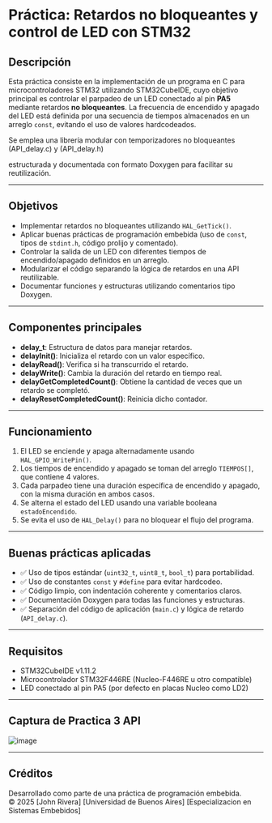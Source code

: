# Práctica: Retardos no bloqueantes y control de LED con STM32

## Descripción

Esta práctica consiste en la implementación de un programa en C para microcontroladores STM32 utilizando STM32CubeIDE, cuyo objetivo principal es controlar el parpadeo de un LED conectado al pin **PA5** mediante retardos **no bloqueantes**. La frecuencia de encendido y apagado del LED está definida por una secuencia de tiempos almacenados en un arreglo `const`, evitando el uso de valores hardcodeados.

Se emplea una librería modular con temporizadores no bloqueantes 
(API_delay.c) y (API_delay.h)

estructurada y documentada con formato Doxygen para facilitar su reutilización.

---

## Objetivos

- Implementar retardos no bloqueantes utilizando `HAL_GetTick()`.
- Aplicar buenas prácticas de programación embebida (uso de `const`, tipos de `stdint.h`, código prolijo y comentado).
- Controlar la salida de un LED con diferentes tiempos de encendido/apagado definidos en un arreglo.
- Modularizar el código separando la lógica de retardos en una API reutilizable.
- Documentar funciones y estructuras utilizando comentarios tipo Doxygen.

---

## Componentes principales

- **delay_t**: Estructura de datos para manejar retardos.
- **delayInit()**: Inicializa el retardo con un valor específico.
- **delayRead()**: Verifica si ha transcurrido el retardo.
- **delayWrite()**: Cambia la duración del retardo en tiempo real.
- **delayGetCompletedCount()**: Obtiene la cantidad de veces que un retardo se completó.
- **delayResetCompletedCount()**: Reinicia dicho contador.

---

## Funcionamiento

1. El LED se enciende y apaga alternadamente usando `HAL_GPIO_WritePin()`.
2. Los tiempos de encendido y apagado se toman del arreglo `TIEMPOS[]`, que contiene 4 valores.
3. Cada parpadeo tiene una duración específica de encendido y apagado, con la misma duración en ambos casos.
4. Se alterna el estado del LED usando una variable booleana `estadoEncendido`.
5. Se evita el uso de `HAL_Delay()` para no bloquear el flujo del programa.

---

## Buenas prácticas aplicadas

- ✅ Uso de tipos estándar (`uint32_t`, `uint8_t`, `bool_t`) para portabilidad.
- ✅ Uso de constantes `const` y `#define` para evitar hardcodeo.
- ✅ Código limpio, con indentación coherente y comentarios claros.
- ✅ Documentación Doxygen para todas las funciones y estructuras.
- ✅ Separación del código de aplicación (`main.c`) y lógica de retardo (`API_delay.c`).

---

## Requisitos

- STM32CubeIDE v1.11.2
- Microcontrolador STM32F446RE (Nucleo-F446RE u otro compatible)
- LED conectado al pin PA5 (por defecto en placas Nucleo como LD2)

---

## Captura de Practica 3 API

![image](https://github.com/user-attachments/assets/a61b9d1a-5551-4c3d-ad08-c5d0778b1465)



---

## Créditos

Desarrollado como parte de una práctica de programación embebida.  
© 2025 [John Rivera] [Universidad de Buenos Aires] [Especializacion en Sistemas Embebidos]

